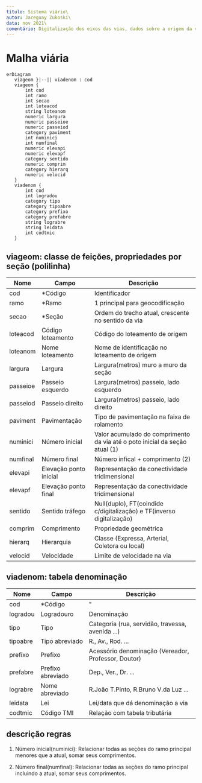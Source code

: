 ```yaml
---
título: Sistema viário\
autor: Jaceguay Zukoski\
data: nov 2021\
comentário: Digitalização dos eixos das vias, dados sobre a origem da via, dimensões/materiais e atribuições políticas.
---
```


# Malha viária

```mermaid
erDiagram
   viageom }|--|| viadenom : cod
   viageom {
       int cod
       int ramo
       int secao
       int loteacod
       string loteanom
       numeric largura
       numeric passeioe
       numeric passeiod
       category paviment
       int numinici
       int numfinal
       numeric elevapi
       numeric elevapf
       category sentido
       numeric comprim
       category hierarq
       numeric velocid
   }
   viadenom {
       int cod
       int logradou
       category tipo
       category tipoabre
       category prefixo
       category prefabre
       string lograbre
       string leidata
       int codtmic
   }
```

## viageom: classe de feições, propriedades por seção (polilinha)

Nome     | Campo                  | Descrição
---------|------------------------|----------------------------------------------------------------------------
cod      | *Código                | Identificador
ramo     | *Ramo                  | 1 principal para geocodificação
secao    | *Seção                 | Ordem do trecho atual, crescente no sentido da via
loteacod | Código loteamento      | Código do loteamento de origem
loteanom | Nome loteamento        | Nome de identificação no loteamento de origem
largura  | Largura                | Largura(metros) muro a muro da seção
passeioe | Passeio esquerdo       | Largura(metros) passeio, lado esquerdo
passeiod | Passeio direito        | Largura(metros) passeio, lado direito
paviment | Pavimentação           | Tipo de pavimentação na faixa de rolamento
numinici | Número inicial         | Valor acumulado do comprimento da via até o poto inicial da seção atual (1)
numfinal | Número final           | Número infical + comprimento (2)
elevapi  | Elevação ponto inicial | Representação da conectividade tridimensional
elevapf  | Elevação ponto final   | Representação da conectividade tridimensional
sentido  | Sentido tráfego        | Null(duplo), FT(coindide c/digitalização) e TF(inverso digitalização)
comprim  | Comprimento            | Propriedade geométrica
hierarq  | Hierarquia             | Classe (Expressa, Arterial, Coletora ou local)
velocid  | Velocidade             | Limite de velocidade na via

## viadenom: tabela denominação

Nome     | Campo             | Descrição
---------|-------------------|----------------------------------------------------
cod      | *Código           | "
logradou | Logradouro        | Denominação
tipo     | Tipo              | Categoria (rua, servidão, travessa, avenida ...)
tipoabre | Tipo abreviado    | R., Av., Rod. ...
prefixo  | Prefixo           | Acessório denominação (Vereador, Professor, Doutor)
prefabre | Prefixo abreviado | Dep., Ver., Dr. ...
lograbre | Nome abreviado    | R.João T.Pinto, R.Bruno V.da Luz ...
leidata  | Lei               | Lei/data que dá denominação a via
codtmic  | Código TMI        | Relação com tabela tributária

## descrição regras

1. Número inicial(numinici): Relacionar todas as seções do ramo principal menores que a atual, somar seus comprimentos.

2. Número final(numfinal): Relacionar todas as seções do ramo principal incluindo a atual, somar seus comprimentos.